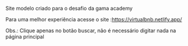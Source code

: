 Site modelo criado para o desafio da gama academy

Para uma melhor experiência acesse o site :https://virtualbnb.netlify.app/

Obs.: Clique apenas no botão buscar, não é necessário digitar nada na página principal

